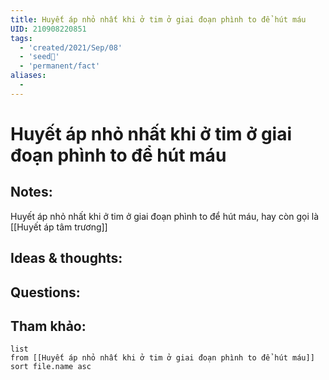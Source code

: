 ```yaml
---
title: Huyết áp nhỏ nhất khi ở tim ở giai đoạn phình to để hút máu
UID: 210908220851
tags:
  - 'created/2021/Sep/08'
  - 'seed🥜'
  - 'permanent/fact'
aliases:
  - 
---
```

# Huyết áp nhỏ nhất khi ở tim ở giai đoạn phình to để hút máu

## Notes:
Huyết áp nhỏ nhất khi ở tim ở giai đoạn phình to để hút máu, hay còn gọi là [[Huyết áp tâm trương]]

## Ideas & thoughts:

## Questions:


## Tham khảo:
```dataview
list
from [[Huyết áp nhỏ nhất khi ở tim ở giai đoạn phình to để hút máu]]
sort file.name asc
```